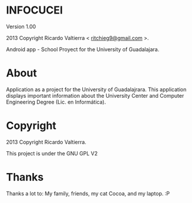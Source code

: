 INFOCUCEI
=========

Version 1.00

2013 Copyright Ricardo Valtierra < ritchieg9@gmail.com >.

Android app - School Proyect for the University of Guadalajara. 

About
=====

Application as a project for the University of Guadalajrara.
This application displays important information about the University Center and Computer Engineering Degree (Lic. en Informática).

Copyright
=========

2013 Copyright Ricardo Valtierra.

This project is under the GNU GPL V2


Thanks
======

Thanks a lot to: My family, friends, my cat Cocoa, and my laptop. :P

